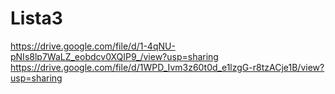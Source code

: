# Lista3

https://drive.google.com/file/d/1-4qNU-pNIs8lp7WaLZ_eobdcv0XQIP9_/view?usp=sharing
https://drive.google.com/file/d/1WPD_Ivm3z60t0d_e1lzgG-r8tzACje1B/view?usp=sharing
